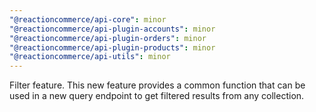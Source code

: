 ```yaml
---
"@reactioncommerce/api-core": minor
"@reactioncommerce/api-plugin-accounts": minor
"@reactioncommerce/api-plugin-orders": minor
"@reactioncommerce/api-plugin-products": minor
"@reactioncommerce/api-utils": minor
---
```


Filter feature. This new feature provides a common function that can be used in a new query endpoint to get filtered results from any collection.
